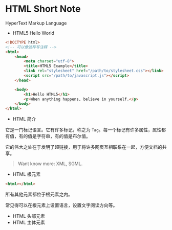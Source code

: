 # HTML Short Note

HyperText Markup Language

- HTML5 Hello World

```html
<!DOCTYPE html>
<!-- 可以像这样写注释 -->
<html>
    <head>
        <meta charset="utf-8">
        <title>HTML5 Example</title>
        <link rel="stylesheet" href="/path/to/stylesheet.css"></link>
        <script src="/path/to/javascript.js"></script>
    </head>

    <body>
        <h1>Hello HTML5</h1>
        <p>When anything happens, believe in yourself.</p>
    </body>
</html>
```

- HTML 简介

它是一门标记语言。它有许多标记，称之为 `Tag`。每一个标记有许多属性，属性都有值，有的值是字符串，有的值是布尔值。

它的伟大之处在于发明了超链接，用于将许多网页互相联系在一起，方便文档的共享。

> Want know more: XML, SGML.

- HTML 根元素

```html
<html></html>
```

所有其他元素都位于根元素之内。

常见得可以在根元素上设置语言，设置文字阅读方向等。

- HTML 头部元素
- HTML 主体元素


